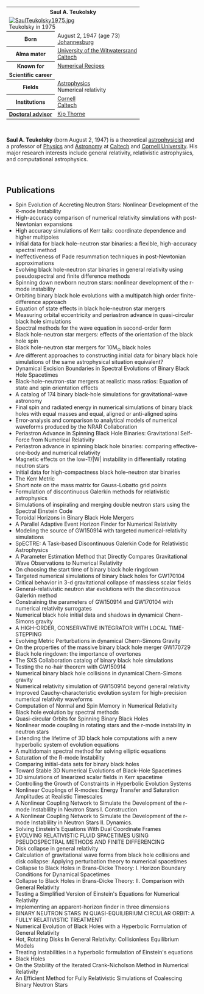 <table class="infobox biography vcard">
<tbody>
<tr>
<th colspan="2">
<div class="fn">Saul A. Teukolsky</div>
</th>
</tr>
<tr>
<td colspan="2"><a class="image" href="225px-SaulTeukolsky1975.jpg"><img src="225px-SaulTeukolsky1975.jpg" srcset="225px-SaulTeukolsky1975.jpg" alt="SaulTeukolsky1975.jpg" width="225" height="292" data-file-width="1466" data-file-height="1904" /></a>
<div>Teukolsky in 1975</div>
</td>
</tr>
<tr>
<th scope="row">Born</th>
<td>August 2, 1947<span class="noprint ForceAgeToShow">&nbsp;(age&nbsp;73)</span><br />
<div class="birthplace"><a title="Johannesburg" href="https://en.wikipedia.org/wiki/Johannesburg">Johannesburg</a></div>
</td>
</tr>
<tr>
<th scope="row">Alma&nbsp;mater</th>
<td><a title="University of the Witwatersrand" href="https://en.wikipedia.org/wiki/University_of_the_Witwatersrand">University of the Witwatersrand</a><br /><a class="mw-redirect" title="Caltech" href="https://en.wikipedia.org/wiki/Caltech">Caltech</a></td>
</tr>
<tr>
<th scope="row">Known&nbsp;for</th>
<td><a title="Numerical Recipes" href="https://en.wikipedia.org/wiki/Numerical_Recipes">Numerical Recipes</a></td>
</tr>
<tr>
<td colspan="2"><strong>Scientific career</strong></td>
</tr>
<tr>
<th scope="row">Fields</th>
<td class="category"><a title="Astrophysics" href="https://en.wikipedia.org/wiki/Astrophysics">Astrophysics</a><br />Numerical relativity</td>
</tr>
<tr>
<th scope="row">Institutions</th>
<td><a title="Cornell University" href="https://en.wikipedia.org/wiki/Cornell_University">Cornell</a><br /><a class="mw-redirect" title="Caltech" href="https://en.wikipedia.org/wiki/Caltech">Caltech</a></td>
</tr>
<tr>
<th scope="row"><a title="Doctoral advisor" href="https://en.wikipedia.org/wiki/Doctoral_advisor">Doctoral advisor</a></th>
<td><a title="Kip Thorne" href="https://en.wikipedia.org/wiki/Kip_Thorne">Kip Thorne</a></td>
</tr>
</tbody>
</table>

</br>

<p><strong>Saul A. Teukolsky</strong>&nbsp;(born August 2, 1947) is a theoretical&nbsp;<a class="mw-redirect" title="Astrophysicist" href="https://en.wikipedia.org/wiki/Astrophysicist">astrophysicist</a>&nbsp;and a professor of&nbsp;<a title="Physics" href="https://en.wikipedia.org/wiki/Physics">Physics</a>&nbsp;and&nbsp;<a title="Astronomy" href="https://en.wikipedia.org/wiki/Astronomy">Astronomy</a>&nbsp;at&nbsp;<a class="mw-redirect" title="Caltech" href="https://en.wikipedia.org/wiki/Caltech">Caltech</a>&nbsp;and&nbsp;<a title="Cornell University" href="https://en.wikipedia.org/wiki/Cornell_University">Cornell University</a>. His major research interests include general relativity, relativistic astrophysics, and computational astrophysics.</p>

</br>


<h2> Publications </h2>
<ul>

                             

 <li><a target="_blank" href="https://github.com/manjunath5496/Saul-Teukolsky-Publications/blob/master/skt(1).pdf" style="text-decoration:none;">Spin Evolution of Accreting Neutron Stars: Nonlinear Development of the R-mode Instability</a></li>

 <li><a target="_blank" href="https://github.com/manjunath5496/Saul-Teukolsky-Publications/blob/master/skt(2).pdf" style="text-decoration:none;">High-accuracy comparison of numerical relativity simulations with post-Newtonian expansions</a></li>

<li><a target="_blank" href="https://github.com/manjunath5496/Saul-Teukolsky-Publications/blob/master/skt(3).pdf" style="text-decoration:none;">High accuracy simulations of Kerr tails: coordinate dependence and higher multipoles</a></li>
 <li><a target="_blank" href="https://github.com/manjunath5496/Saul-Teukolsky-Publications/blob/master/skt(4).pdf" style="text-decoration:none;">Initial data for black hole–neutron star binaries: a flexible, high-accuracy spectral method </a></li>                              
<li><a target="_blank" href="https://github.com/manjunath5496/Saul-Teukolsky-Publications/blob/master/skt(5).pdf" style="text-decoration:none;">Ineffectiveness of Pade resummation techniques in post-Newtonian approximations</a></li>
<li><a target="_blank" href="https://github.com/manjunath5496/Saul-Teukolsky-Publications/blob/master/skt(6).pdf" style="text-decoration:none;">Evolving black hole-neutron star binaries in general relativity using pseudospectral and finite difference methods</a></li>
 <li><a target="_blank" href="https://github.com/manjunath5496/Saul-Teukolsky-Publications/blob/master/skt(7).pdf" style="text-decoration:none;">Spinning down newborn neutron stars: nonlinear development of the r-mode instability</a></li>

 <li><a target="_blank" href="https://github.com/manjunath5496/Saul-Teukolsky-Publications/blob/master/skt(8).pdf" style="text-decoration:none;"> Orbiting binary black hole evolutions with a multipatch high order finite-difference approach </a></li>
   <li><a target="_blank" href="https://github.com/manjunath5496/Saul-Teukolsky-Publications/blob/master/skt(9).pdf" style="text-decoration:none;">Equation of state effects in black hole-neutron star mergers</a></li>
  
   
 <li><a target="_blank" href="https://github.com/manjunath5496/Saul-Teukolsky-Publications/blob/master/skt(10).pdf" style="text-decoration:none;">Measuring orbital eccentricity and periastron advance in quasi-circular black hole simulations</a></li>                              
<li><a target="_blank" href="https://github.com/manjunath5496/Saul-Teukolsky-Publications/blob/master/skt(11).pdf" style="text-decoration:none;">Spectral methods for the wave equation in second-order form</a></li>
<li><a target="_blank" href="https://github.com/manjunath5496/Saul-Teukolsky-Publications/blob/master/skt(12).pdf" style="text-decoration:none;">Black hole-neutron star mergers: effects of the orientation of the black hole spin</a></li>
<li><a target="_blank" href="https://github.com/manjunath5496/Saul-Teukolsky-Publications/blob/master/skt(13).pdf" style="text-decoration:none;">Black hole-neutron star mergers for 10M<sub>⊙</sub> black holes</a></li>

<li><a target="_blank" href="https://github.com/manjunath5496/Saul-Teukolsky-Publications/blob/master/skt(14).pdf" style="text-decoration:none;">Are different approaches to constructing initial data for binary black hole simulations of the same astrophysical situation equivalent?</a></li>
                              
<li><a target="_blank" href="https://github.com/manjunath5496/Saul-Teukolsky-Publications/blob/master/skt(15).pdf" style="text-decoration:none;">Dynamical Excision Boundaries in Spectral Evolutions of Binary Black Hole Spacetimes</a></li>

<li><a target="_blank" href="https://github.com/manjunath5496/Saul-Teukolsky-Publications/blob/master/skt(16).pdf" style="text-decoration:none;">Black-hole–neutron-star mergers at realistic mass ratios: Equation of state and spin orientation effects</a></li>

  <li><a target="_blank" href="https://github.com/manjunath5496/Saul-Teukolsky-Publications/blob/master/skt(17).pdf" style="text-decoration:none;">A catalog of 174 binary black-hole simulations for gravitational-wave astronomy</a></li>   
  
<li><a target="_blank" href="https://github.com/manjunath5496/Saul-Teukolsky-Publications/blob/master/skt(18).pdf" style="text-decoration:none;">Final spin and radiated energy in numerical simulations of binary black holes with equal masses and equal, aligned or anti-aligned spins</a></li> 

  
<li><a target="_blank" href="https://github.com/manjunath5496/Saul-Teukolsky-Publications/blob/master/skt(19).pdf" style="text-decoration:none;">Error-analysis and comparison to analytical models of numerical waveforms produced by the NRAR Collaboration</a></li> 

<li><a target="_blank" href="https://github.com/manjunath5496/Saul-Teukolsky-Publications/blob/master/skt(20).pdf" style="text-decoration:none;">Periastron Advance in Spinning Black Hole Binaries: Gravitational Self-Force from Numerical Relativity</a></li>

<li><a target="_blank" href="https://github.com/manjunath5496/Saul-Teukolsky-Publications/blob/master/skt(21).pdf" style="text-decoration:none;">Periastron advance in spinning black hole binaries: comparing effective-one-body and numerical relativity</a></li>
<li><a target="_blank" href="https://github.com/manjunath5496/Saul-Teukolsky-Publications/blob/master/skt(22).pdf" style="text-decoration:none;">Magnetic effects on the low-T/|W| instability in differentially rotating neutron stars</a></li> 
 <li><a target="_blank" href="https://github.com/manjunath5496/Saul-Teukolsky-Publications/blob/master/skt(23).pdf" style="text-decoration:none;">Initial data for high-compactness black hole–neutron star binaries</a></li> 
 

   <li><a target="_blank" href="https://github.com/manjunath5496/Saul-Teukolsky-Publications/blob/master/skt(24).pdf" style="text-decoration:none;">The Kerr Metric</a></li>
 
   <li><a target="_blank" href="https://github.com/manjunath5496/Saul-Teukolsky-Publications/blob/master/skt(25).pdf" style="text-decoration:none;">Short note on the mass matrix for Gauss-Lobatto grid points</a></li>                              
 <li><a target="_blank" href="https://github.com/manjunath5496/Saul-Teukolsky-Publications/blob/master/skt(26).pdf" style="text-decoration:none;">Formulation of discontinuous Galerkin methods for relativistic astrophysics</a></li>
 <li><a target="_blank" href="https://github.com/manjunath5496/Saul-Teukolsky-Publications/blob/master/skt(27).pdf" style="text-decoration:none;">Simulations of inspiraling and merging double neutron stars using the Spectral Einstein Code</a></li>
   
 
   <li><a target="_blank" href="https://github.com/manjunath5496/Saul-Teukolsky-Publications/blob/master/skt(28).pdf" style="text-decoration:none;">Toroidal Horizons in Binary Black Hole Mergers</a></li>
 
   <li><a target="_blank" href="https://github.com/manjunath5496/Saul-Teukolsky-Publications/blob/master/skt(29).pdf" style="text-decoration:none;">A Parallel Adaptive Event Horizon Finder for Numerical Relativity</a></li>                              

  <li><a target="_blank" href="https://github.com/manjunath5496/Saul-Teukolsky-Publications/blob/master/skt(30).pdf" style="text-decoration:none;">Modeling the source of GW150914 with targeted numerical-relativity simulations</a></li>
 
   <li><a target="_blank" href="https://github.com/manjunath5496/Saul-Teukolsky-Publications/blob/master/skt(31).pdf" style="text-decoration:none;">SpECTRE: A Task-based Discontinuous Galerkin Code for Relativistic Astrophysics</a></li> 
    <li><a target="_blank" href="https://github.com/manjunath5496/Saul-Teukolsky-Publications/blob/master/skt(32).pdf" style="text-decoration:none;">A Parameter Estimation Method that Directly Compares Gravitational Wave Observations to Numerical Relativity</a></li> 

   <li><a target="_blank" href="https://github.com/manjunath5496/Saul-Teukolsky-Publications/blob/master/skt(33).pdf" style="text-decoration:none;">On choosing the start time of binary black hole ringdown</a></li>                              

  <li><a target="_blank" href="https://github.com/manjunath5496/Saul-Teukolsky-Publications/blob/master/skt(34).pdf" style="text-decoration:none;">Targeted numerical simulations of binary black holes for GW170104</a></li> 
 
  <li><a target="_blank" href="https://github.com/manjunath5496/Saul-Teukolsky-Publications/blob/master/skt(35).pdf" style="text-decoration:none;">Critical behavior in 3-d gravitational collapse of massless scalar fields</a></li> 

  <li><a target="_blank" href="https://github.com/manjunath5496/Saul-Teukolsky-Publications/blob/master/skt(36).pdf" style="text-decoration:none;">General-relativistic neutron star evolutions with the discontinuous Galerkin method</a></li> 
 
<li><a target="_blank" href="https://github.com/manjunath5496/Saul-Teukolsky-Publications/blob/master/skt(37).pdf" style="text-decoration:none;">Constraining the parameters of GW150914 and GW170104 with numerical relativity surrogates</a></li>
 <li><a target="_blank" href="https://github.com/manjunath5496/Saul-Teukolsky-Publications/blob/master/skt(38).pdf" style="text-decoration:none;">Numerical black hole initial data and shadows in dynamical Chern-Simons gravity</a></li>
<li><a target="_blank" href="https://github.com/manjunath5496/Saul-Teukolsky-Publications/blob/master/skt(39).pdf" style="text-decoration:none;">A HIGH-ORDER, CONSERVATIVE INTEGRATOR WITH LOCAL TIME-STEPPING</a></li>
 <li><a target="_blank" href="https://github.com/manjunath5496/Saul-Teukolsky-Publications/blob/master/skt(40).pdf" style="text-decoration:none;">Evolving Metric Perturbations in dynamical Chern-Simons Gravity</a></li>                              
<li><a target="_blank" href="https://github.com/manjunath5496/Saul-Teukolsky-Publications/blob/master/skt(41).pdf" style="text-decoration:none;">On the properties of the massive binary black hole merger GW170729</a></li>
<li><a target="_blank" href="https://github.com/manjunath5496/Saul-Teukolsky-Publications/blob/master/skt(42).pdf" style="text-decoration:none;">Black hole ringdown: the importance of overtones</a></li>
 
  <li><a target="_blank" href="https://github.com/manjunath5496/Saul-Teukolsky-Publications/blob/master/skt(43).pdf" style="text-decoration:none;">The SXS Collaboration catalog of binary black hole simulations</a></li>
 <li><a target="_blank" href="https://github.com/manjunath5496/Saul-Teukolsky-Publications/blob/master/skt(44).pdf" style="text-decoration:none;">Testing the no-hair theorem with GW150914</a></li>
   <li><a target="_blank" href="https://github.com/manjunath5496/Saul-Teukolsky-Publications/blob/master/skt(45).pdf" style="text-decoration:none;">Numerical binary black hole collisions in dynamical Chern-Simons gravity</a></li>  
   
<li><a target="_blank" href="https://github.com/manjunath5496/Saul-Teukolsky-Publications/blob/master/skt(46).pdf" style="text-decoration:none;">Numerical relativity simulation of GW150914 beyond general relativity</a></li> 
                             
<li><a target="_blank" href="https://github.com/manjunath5496/Saul-Teukolsky-Publications/blob/master/skt(47).pdf" style="text-decoration:none;">Improved Cauchy-characteristic evolution system for high-precision numerical relativity waveforms</a></li>
<li><a target="_blank" href="https://github.com/manjunath5496/Saul-Teukolsky-Publications/blob/master/skt(48).pdf" style="text-decoration:none;">Computation of Normal and Spin Memory in Numerical Relativity</a></li>

<li><a target="_blank" href="https://github.com/manjunath5496/Saul-Teukolsky-Publications/blob/master/skt(49).pdf" style="text-decoration:none;">Black hole evolution by spectral methods </a></li>
                              
<li><a target="_blank" href="https://github.com/manjunath5496/Saul-Teukolsky-Publications/blob/master/skt(50).pdf" style="text-decoration:none;">Quasi-circular Orbits for Spinning Binary Black Holes</a></li>
<li><a target="_blank" href="https://github.com/manjunath5496/Saul-Teukolsky-Publications/blob/master/skt(51).pdf" style="text-decoration:none;">Nonlinear mode coupling in rotating stars and the r-mode instability in neutron stars</a></li>
<li><a target="_blank" href="https://github.com/manjunath5496/Saul-Teukolsky-Publications/blob/master/skt(52).pdf" style="text-decoration:none;">Extending the lifetime of 3D black hole computations with a new hyperbolic system of evolution equations</a></li>

<li><a target="_blank" href="https://github.com/manjunath5496/Saul-Teukolsky-Publications/blob/master/skt(53).pdf" style="text-decoration:none;">A multidomain spectral method for solving elliptic equations</a></li>
 
<li><a target="_blank" href="https://github.com/manjunath5496/Saul-Teukolsky-Publications/blob/master/skt(54).pdf" style="text-decoration:none;">Saturation of the R-mode Instability </a></li>

<li><a target="_blank" href="https://github.com/manjunath5496/Saul-Teukolsky-Publications/blob/master/skt(55).pdf" style="text-decoration:none;">Comparing initial-data sets for binary black holes</a></li>
 
  <li><a target="_blank" href="https://github.com/manjunath5496/Saul-Teukolsky-Publications/blob/master/skt(56).pdf" style="text-decoration:none;">Toward Stable 3D Numerical Evolutions of Black-Hole Spacetimes </a></li>                              

  <li><a target="_blank" href="https://github.com/manjunath5496/Saul-Teukolsky-Publications/blob/master/skt(57).pdf" style="text-decoration:none;">3D simulations of linearized scalar fields in Kerr spacetime</a></li>
 
   <li><a target="_blank" href="https://github.com/manjunath5496/Saul-Teukolsky-Publications/blob/master/skt(58).pdf" style="text-decoration:none;">Controlling the Growth of Constraints in Hyperbolic Evolution Systems</a></li>
    <li><a target="_blank" href="https://github.com/manjunath5496/Saul-Teukolsky-Publications/blob/master/skt(59).pdf" style="text-decoration:none;">Nonlinear Couplings of R-modes: Energy Transfer and Saturation Amplitudes at Realistic Timescales</a></li>
 
  <li><a target="_blank" href="https://github.com/manjunath5496/Saul-Teukolsky-Publications/blob/master/skt(60).pdf" style="text-decoration:none;">A Nonlinear Coupling Network to Simulate the Development of the r-mode Instablility in Neutron Stars I. Construction </a></li>
 
   <li><a target="_blank" href="https://github.com/manjunath5496/Saul-Teukolsky-Publications/blob/master/skt(61).pdf" style="text-decoration:none;">A Nonlinear Coupling Network to Simulate the Development of the r-mode Instablility in Neutron Stars II. Dynamics.</a></li>
 
   <li><a target="_blank" href="https://github.com/manjunath5496/Saul-Teukolsky-Publications/blob/master/skt(62).pdf" style="text-decoration:none;">Solving Einstein's Equations With Dual Coordinate Frames</a></li>
 
   <li><a target="_blank" href="https://github.com/manjunath5496/Saul-Teukolsky-Publications/blob/master/skt(63).pdf" style="text-decoration:none;">EVOLVING RELATIVISTIC FLUID SPACETIMES USING PSEUDOSPECTRAL METHODS AND FINITE DIFFERENCING</a></li>                              

  <li><a target="_blank" href="https://github.com/manjunath5496/Saul-Teukolsky-Publications/blob/master/skt(64).pdf" style="text-decoration:none;">Disk collapse in general relativity</a></li>
 
   <li><a target="_blank" href="https://github.com/manjunath5496/Saul-Teukolsky-Publications/blob/master/skt(65).pdf" style="text-decoration:none;">Calculation of gravitational wave forms from black hole collisions and disk collapse: Applying perturbation theory to numerical spacetimes </a></li> 

   <li><a target="_blank" href="https://github.com/manjunath5496/Saul-Teukolsky-Publications/blob/master/skt(66).pdf" style="text-decoration:none;">Collapse to Black Holes in Brans-Dicke Theory: I. Horizon Boundary Conditions for Dynamical Spacetimes</a></li> 
 
   <li><a target="_blank" href="https://github.com/manjunath5496/Saul-Teukolsky-Publications/blob/master/skt(67).pdf" style="text-decoration:none;">Collapse to Black Holes in Brans-Dicke Theory: II. Comparison with General Relativity</a></li>                              

  <li><a target="_blank" href="https://github.com/manjunath5496/Saul-Teukolsky-Publications/blob/master/skt(68).pdf" style="text-decoration:none;">Testing a Simplified Version of Einstein's Equations for Numerical Relativity</a></li> 
 
  
   <li><a target="_blank" href="https://github.com/manjunath5496/Saul-Teukolsky-Publications/blob/master/skt(69).pdf" style="text-decoration:none;">Implementing an apparent-horizon finder in three dimensions</a></li>                              

  <li><a target="_blank" href="https://github.com/manjunath5496/Saul-Teukolsky-Publications/blob/master/skt(70).pdf" style="text-decoration:none;">BINARY NEUTRON STARS IN QUASI-EQUILIBRIUM CIRCULAR ORBIT: A FULLY RELATIVISTIC TREATMENT</a></li> 
  
 
 <li><a target="_blank" href="https://github.com/manjunath5496/Saul-Teukolsky-Publications/blob/master/skt(71).pdf" style="text-decoration:none;">Numerical Evolution of Black Holes with a Hyperbolic Formulation of General Relativity</a></li>
 
 <li><a target="_blank" href="https://github.com/manjunath5496/Saul-Teukolsky-Publications/blob/master/skt(72).pdf" style="text-decoration:none;">Hot, Rotating Disks In General Relativity: Collisionless Equilibrium Models</a></li> 
 
 
 <li><a target="_blank" href="https://github.com/manjunath5496/Saul-Teukolsky-Publications/blob/master/skt(73).pdf" style="text-decoration:none;">Treating instabilities in a hyperbolic formulation of Einstein's equations</a></li>
  <li><a target="_blank" href="https://github.com/manjunath5496/Saul-Teukolsky-Publications/blob/master/skt(74).pdf" style="text-decoration:none;">Black Holes</a></li>
    <li><a target="_blank" href="https://github.com/manjunath5496/Saul-Teukolsky-Publications/blob/master/skt(75).pdf" style="text-decoration:none;">On the Stability of the Iterated Crank-Nicholson Method in Numerical Relativity</a></li>                        
<li><a target="_blank" href="https://github.com/manjunath5496/Saul-Teukolsky-Publications/blob/master/skt(76).pdf" style="text-decoration:none;">An Efficient Method for Fully Relativistic Simulations
of Coalescing Binary Neutron Stars</a></li>
</ul>
